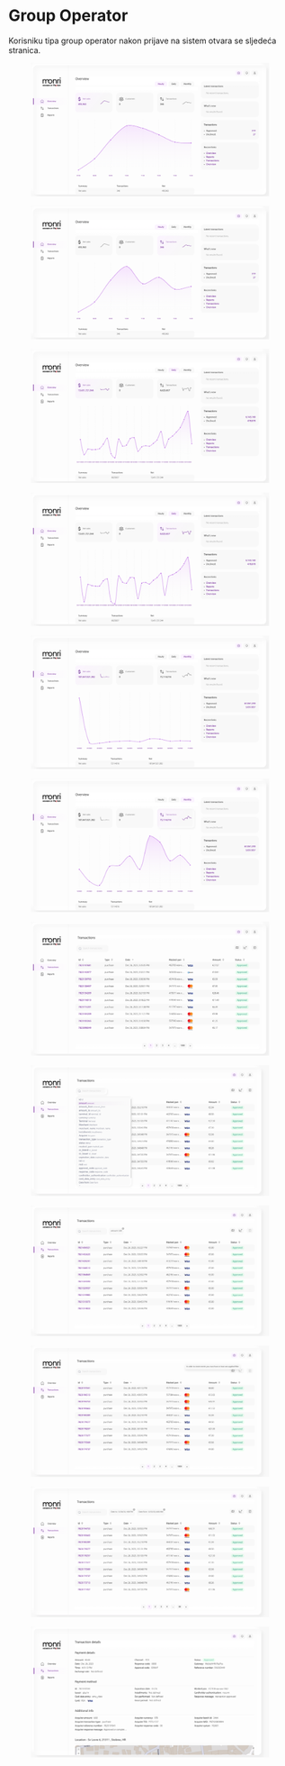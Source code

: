 # Group Operator

Korisniku tipa group operator nakon prijave na sistem otvara se sljedeća stranica.

<figure><img src=".gitbook/assets/Screenshot 2023-12-26 at 15.34.30.png" alt=""><figcaption></figcaption></figure>

<figure><img src=".gitbook/assets/Screenshot 2023-12-26 at 15.36.21.png" alt=""><figcaption></figcaption></figure>

<figure><img src=".gitbook/assets/Screenshot 2023-12-26 at 15.34.43.png" alt=""><figcaption></figcaption></figure>

<figure><img src=".gitbook/assets/Screenshot 2023-12-26 at 15.35.18.png" alt=""><figcaption></figcaption></figure>

<figure><img src=".gitbook/assets/Screenshot 2023-12-26 at 15.35.33.png" alt=""><figcaption></figcaption></figure>

<figure><img src=".gitbook/assets/Screenshot 2023-12-26 at 15.35.44.png" alt=""><figcaption></figcaption></figure>

<figure><img src=".gitbook/assets/Screenshot 2023-12-26 at 15.36.48.png" alt=""><figcaption></figcaption></figure>

<figure><img src=".gitbook/assets/Screenshot 2023-12-26 at 15.59.32.png" alt=""><figcaption></figcaption></figure>

<figure><img src=".gitbook/assets/Screenshot 2023-12-26 at 15.59.51.png" alt=""><figcaption></figcaption></figure>

<figure><img src=".gitbook/assets/Screenshot 2023-12-26 at 16.02.10.png" alt=""><figcaption></figcaption></figure>

<figure><img src=".gitbook/assets/Screenshot 2023-12-26 at 16.03.01.png" alt=""><figcaption></figcaption></figure>

<figure><img src=".gitbook/assets/Screenshot 2023-12-26 at 16.20.26.png" alt=""><figcaption></figcaption></figure>
